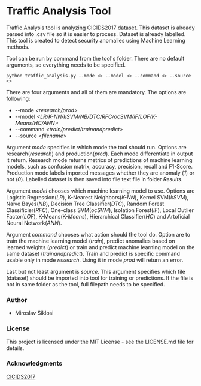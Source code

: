 # Traffic Analysis Tool

Traffic Analysis tool is analyzing CICIDS2017 dataset. 
This dataset is already parsed into .csv file so it is easier to process. Dataset is already labelled.
This tool is created to detect security anomalies using Machine Learning methods.

Tool can be run by command from the tool's folder. There are no default arguments, so everything needs to be specified.

```
python traffic_analysis.py --mode <> --model <> --command <> --source <>
```

There are four arguments and all of them are mandatory. The options are following:

- --mode *<research/prod>*
- --model *<LR/K-NN/kSVM/NB/DTC/RFC/ocSVM/iF/LOF/K-Means/HC/ANN>*
- --command *<train/predict/trainandpredict>*
- --source <*filename*>

Argument *mode* specifies in which mode the tool should run. Options are research(*research*) and production(*prod*). Each mode differentiate in output it return. Research mode returns metrics of predictions of machine learning models, such as confusion matrix, accuracy, precision, recall and F1-Score. Production mode labels imported messages whether they are anomaly (*1*) or not (*0*). Labelled dataset is then saved into file text file in folder *Results*.

Argument *model* chooses which machine learning model to use. Options are Logistic Regression(*LR*), K-Nearest Neighbors(*K-NN*), Kernel SVM(*kSVM*), Naive Bayes(*NB*), Decision Tree Classifier(*DTC*), Random Forest Classificier(*RFC*), One-class SVM(*ocSVM*), Isolation Forest(*iF*), Local Outlier Factor(*LOF*), K-Means(K-*Means*), Hierarchical Classifier(*HC*) and Artoficial Neural Network(*ANN*).

Argument *command* chooses what action should the tool do. Option are to train the machine learning model (*train*), predict anomalies based on learned weights (*predict*) or train and predict machine learning model on the same dataset (*trainandpredict*). Train and predict is specific command usable only in mode *research*. Using it in mode *prod* will return an error.

Last but not least argument is *source*. This argument specifies which file (dataset) should be imported into tool for training or predictions. If the file is not in same folder as the tool, full filepath needs to be specified.

### Author
- Miroslav Siklosi

### License
This project is licensed under the MIT License - see the LICENSE.md file for details.

### Acknowledgments
[CICIDS2017](https://www.unb.ca/cic/datasets/ids-2017.html)
